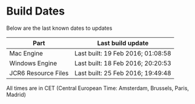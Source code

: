 # Build Dates

Below are the last known dates to updates

Part | Last build update
-----|-----
Mac Engine | Last built: 19 Feb 2016; 01:08:58
Windows Engine | Last built: 18 Feb 2016; 20:20:53
JCR6 Resource Files | Last built: 25 Feb 2016; 19:49:48
All times are in CET (Central European Time: Amsterdam, Brussels, Paris, Madrid)



